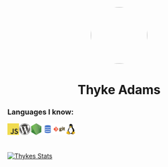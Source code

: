 <p align="center">
    <img style="border-radius: 100px" width="128" height="128" src="https://thyke.xyz/wp-content/uploads/2020/09/cropped-thyke-1.png">
</p>
<h1 align="center">Thyke Adams</h1>



### Languages I know:

<img align="left" alt="JavaScript" width="26px" src="https://raw.githubusercontent.com/github/explore/80688e429a7d4ef2fca1e82350fe8e3517d3494d/topics/javascript/javascript.png" />
<img align="left" alt="Wordpress" width="26px" src="https://github.com/github/explore/blob/master/topics/wordpress/wordpress.png?raw=true" />
<img align="left" alt="Node.js" width="26px" src="https://raw.githubusercontent.com/github/explore/80688e429a7d4ef2fca1e82350fe8e3517d3494d/topics/nodejs/nodejs.png" />
<img align="left" alt="SQL" width="26px" src="https://raw.githubusercontent.com/github/explore/80688e429a7d4ef2fca1e82350fe8e3517d3494d/topics/sql/sql.png" />
<img align="left" alt="GitHub" width="26px" src="https://raw.githubusercontent.com/github/explore/80688e429a7d4ef2fca1e82350fe8e3517d3494d/topics/git/git.png" />
<img align="left" alt="Linux" width="26px" src="https://github.com/github/explore/blob/master/topics/linux/linux.png?raw=true" />
<br />
<br />
<br />


[![Thykes Stats](https://github-readme-stats.vercel.app/api?username=ThykeAdams)](https://github.com/ThykeAdams)
